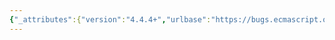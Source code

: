 ```yaml
---
{"_attributes":{"version":"4.4.4+","urlbase":"https://bugs.ecmascript.org/","maintainer":"dherman@mozilla.com"},"bug":{"bug_id":1634,"creation_ts":"2013-07-30 16:35:00 -0700","short_desc":"7.8.3 + 9.1.3.1: /DecimalDigit/s font","delta_ts":"2013-08-23 08:22:56 -0700","product":"Draft for 6th Edition","component":"editorial issue","version":"Rev 16: July 15, 2013 Draft","rep_platform":"All","op_sys":"All","bug_status":"RESOLVED","resolution":"FIXED","priority":"Normal","bug_severity":"minor","everconfirmed":true,"reporter":{"uid":"jmdyck","name":"Michael Dyck"},"assigned_to":{"uid":"allen","name":"Allen Wirfs-Brock"},"long_desc":[{"commentid":4608,"comment_count":0,"who":{"uid":"jmdyck","name":"Michael Dyck"},"bug_when":"2013-07-30 16:35:28 -0700","thetext":"7.8.3 Static Semantics: MV's / bullets 6,8,9,10\n    ... the number of characters in DecimalDigits\nIn \"DecimalDigits\", the final \"s\" is upright, should be italic like the rest of the word.\n\nSimilarly:\n9.1.3.1 / Runtime Semantics / bullets 13,14,15\n    (same phrase as above, or:)\n    ... the number of characters in the second DecimalDigits"},{"commentid":4813,"comment_count":1,"who":{"uid":"allen","name":"Allen Wirfs-Brock"},"bug_when":"2013-08-07 16:33:03 -0700","thetext":"fixed in rev17 editor's draft"},{"commentid":5120,"comment_count":2,"who":{"uid":"allen","name":"Allen Wirfs-Brock"},"bug_when":"2013-08-23 08:22:56 -0700","thetext":"fixed in rev17, August 23, 2013 draft"}]}}
---
```

